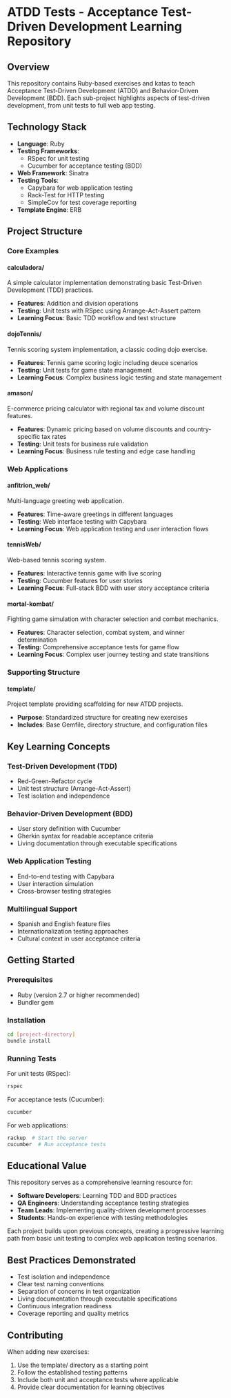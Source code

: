 # ATDD Tests - Acceptance Test-Driven Development Learning Repository

## Overview

This repository contains Ruby-based exercises and katas to teach Acceptance Test-Driven Development (ATDD) and Behavior-Driven Development (BDD). Each sub-project highlights aspects of test-driven development, from unit tests to full web app testing.

## Technology Stack

- **Language**: Ruby
- **Testing Frameworks**: 
  - RSpec for unit testing
  - Cucumber for acceptance testing (BDD)
- **Web Framework**: Sinatra
- **Testing Tools**:
  - Capybara for web application testing
  - Rack-Test for HTTP testing
  - SimpleCov for test coverage reporting
- **Template Engine**: ERB

## Project Structure

### Core Examples

#### calculadora/
A simple calculator implementation demonstrating basic Test-Driven Development (TDD) practices.
- **Features**: Addition and division operations
- **Testing**: Unit tests with RSpec using Arrange-Act-Assert pattern
- **Learning Focus**: Basic TDD workflow and test structure

#### dojoTennis/
Tennis scoring system implementation, a classic coding dojo exercise.
- **Features**: Tennis game scoring logic including deuce scenarios
- **Testing**: Unit tests for game state management
- **Learning Focus**: Complex business logic testing and state management

#### amason/
E-commerce pricing calculator with regional tax and volume discount features.
- **Features**: Dynamic pricing based on volume discounts and country-specific tax rates
- **Testing**: Unit tests for business rule validation
- **Learning Focus**: Business rule testing and edge case handling

### Web Applications

#### anfitrion_web/
Multi-language greeting web application.
- **Features**: Time-aware greetings in different languages
- **Testing**: Web interface testing with Capybara
- **Learning Focus**: Web application testing and user interaction flows

#### tennisWeb/
Web-based tennis scoring system.
- **Features**: Interactive tennis game with live scoring
- **Testing**: Cucumber features for user stories
- **Learning Focus**: Full-stack BDD with user story acceptance criteria

#### mortal-kombat/
Fighting game simulation with character selection and combat mechanics.
- **Features**: Character selection, combat system, and winner determination
- **Testing**: Comprehensive acceptance tests for game flow
- **Learning Focus**: Complex user journey testing and state transitions

### Supporting Structure

#### template/
Project template providing scaffolding for new ATDD projects.
- **Purpose**: Standardized structure for creating new exercises
- **Includes**: Base Gemfile, directory structure, and configuration files

## Key Learning Concepts

### Test-Driven Development (TDD)
- Red-Green-Refactor cycle
- Unit test structure (Arrange-Act-Assert)
- Test isolation and independence

### Behavior-Driven Development (BDD)
- User story definition with Cucumber
- Gherkin syntax for readable acceptance criteria
- Living documentation through executable specifications

### Web Application Testing
- End-to-end testing with Capybara
- User interaction simulation
- Cross-browser testing strategies

### Multilingual Support
- Spanish and English feature files
- Internationalization testing approaches
- Cultural context in user acceptance criteria

## Getting Started

### Prerequisites
- Ruby (version 2.7 or higher recommended)
- Bundler gem

### Installation
```bash
cd [project-directory]
bundle install
```

### Running Tests

For unit tests (RSpec):
```bash
rspec
```

For acceptance tests (Cucumber):
```bash
cucumber
```

For web applications:
```bash
rackup  # Start the server
cucumber  # Run acceptance tests
```

## Educational Value

This repository serves as a comprehensive learning resource for:

- **Software Developers**: Learning TDD and BDD practices
- **QA Engineers**: Understanding acceptance testing strategies  
- **Team Leads**: Implementing quality-driven development processes
- **Students**: Hands-on experience with testing methodologies

Each project builds upon previous concepts, creating a progressive learning path from basic unit testing to complex web application testing scenarios.

## Best Practices Demonstrated

- Test isolation and independence
- Clear test naming conventions
- Separation of concerns in test organization
- Living documentation through executable specifications
- Continuous integration readiness
- Coverage reporting and quality metrics

## Contributing

When adding new exercises:
1. Use the template/ directory as a starting point
2. Follow the established testing patterns
3. Include both unit and acceptance tests where applicable
4. Provide clear documentation for learning objectives
